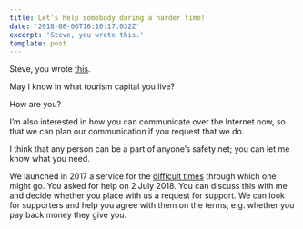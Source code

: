 ```yaml
---
title: Let’s help somebody during a harder time!
date: '2018-08-06T16:10:17.032Z'
excerpt: 'Steve, you wrote this.'
template: post
---
```

Steve, you wrote [this](https://plus.google.com/u/0/110226094504000820172/posts/Sw4V6X39Ygx).

May I know in what tourism capital you live?

How are you?

I’m also interested in how you can communicate over the Internet now, so that we can plan our communication if you request that we do.

I think that any person can be a part of anyone’s safety net; you can let me know what you need.

We launched in 2017 a service for the [difficult times](https://www.sol.enterprises/ask-for/resource-management) through which one might go. You asked for help on 2 July 2018. You can discuss this with me and decide whether you place with us a request for support. We can look for supporters and help you agree with them on the terms, e.g. whether you pay back money they give you.
